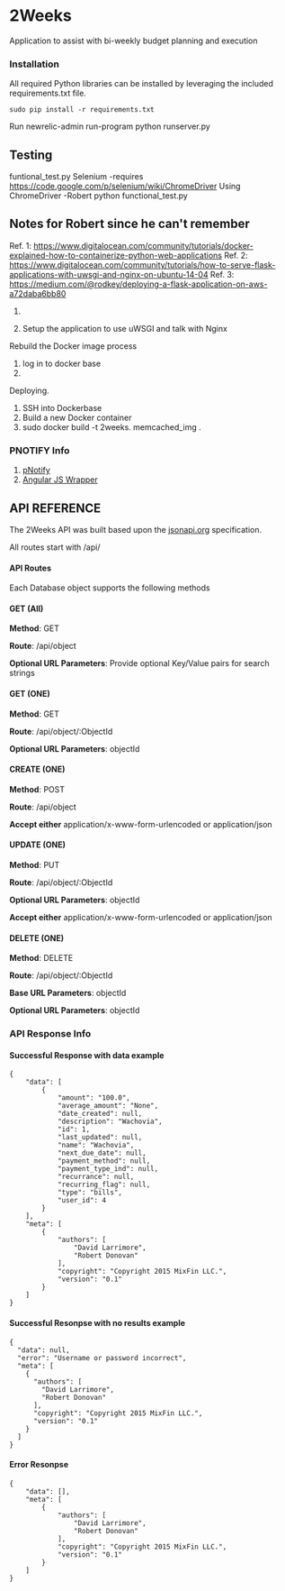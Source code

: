 # 2Weeks
Application to assist with bi-weekly budget planning and execution


### Installation
All required Python libraries can be installed by leveraging the included requirements.txt file.

    sudo pip install -r requirements.txt
    
    
Run newrelic-admin run-program python runserver.py


    
    
    
 ## Testing
 
 funtional_test.py
 Selenium -requires 
    https://code.google.com/p/selenium/wiki/ChromeDriver
    Using ChromeDriver
    -Robert
    python functional_test.py




## Notes for Robert since he can't remember
Ref. 1: https://www.digitalocean.com/community/tutorials/docker-explained-how-to-containerize-python-web-applications
Ref. 2: https://www.digitalocean.com/community/tutorials/how-to-serve-flask-applications-with-uwsgi-and-nginx-on-ubuntu-14-04
Ref. 3: https://medium.com/@rodkey/deploying-a-flask-application-on-aws-a72daba6bb80

1.    

2.  Setup the application to use uWSGI and talk with Nginx


Rebuild the Docker image process

1.  log in to docker base
2. 




Deploying.  
1.  SSH into Dockerbase
2.  Build a new Docker container
3.  sudo docker build -t 2weeks. memcached_img .
 




### PNOTIFY Info



1. [pNotify](http://sciactive.github.io/pnotify/)
2. [Angular JS Wrapper](https://github.com/jacqueslareau/angular-pnotify)







## API REFERENCE

The 2Weeks API was built based upon the [jsonapi.org](http://jsonapi.org/) specification.

All routes start with /api/


#### API Routes

Each Database object supports the following methods



#### GET (All)

**Method**: GET

**Route**: /api/object

**Optional URL Parameters**: Provide optional Key/Value pairs for search strings




#### GET (ONE)

**Method**: GET

**Route**: /api/object/:ObjectId

**Optional URL Parameters**: objectId




#### CREATE (ONE)

**Method**: POST

**Route**: /api/object

**Accept either** application/x-www-form-urlencoded or application/json



#### UPDATE (ONE)

**Method**: PUT

**Route**: /api/object/:ObjectId

**Optional URL Parameters**: objectId

**Accept either** application/x-www-form-urlencoded or application/json



#### DELETE (ONE)


**Method**: DELETE

**Route**: /api/object/:ObjectId

**Base URL Parameters**: objectId

**Optional URL Parameters**: objectId



### API Response Info


#### Successful Response with data example

    {
        "data": [
            {
                "amount": "100.0", 
                "average_amount": "None", 
                "date_created": null, 
                "description": "Wachovia", 
                "id": 1, 
                "last_updated": null, 
                "name": "Wachovia", 
                "next_due_date": null, 
                "payment_method": null, 
                "payment_type_ind": null, 
                "recurrance": null, 
                "recurring_flag": null, 
                "type": "bills", 
                "user_id": 4
            }
        ], 
        "meta": [
            {
                "authors": [
                    "David Larrimore", 
                    "Robert Donovan"
                ], 
                "copyright": "Copyright 2015 MixFin LLC.", 
                "version": "0.1"
            }
        ]
    }
    
    
#### Successful Resonpse with no results example
    
    {
      "data": null,
      "error": "Username or password incorrect",
      "meta": [
        {
          "authors": [
            "David Larrimore",
            "Robert Donovan"
          ],
          "copyright": "Copyright 2015 MixFin LLC.",
          "version": "0.1"
        }
      ]
    }
    
    
#### Error Resonpse
   
    {
        "data": [], 
        "meta": [
            {
                "authors": [
                    "David Larrimore", 
                    "Robert Donovan"
                ], 
                "copyright": "Copyright 2015 MixFin LLC.", 
                "version": "0.1"
            }
        ]
    }    